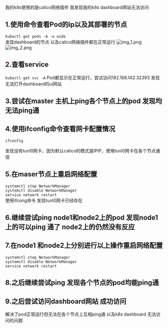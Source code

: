 我的k8s使用的是calico网络插件
我发现我的k8s dashboard网站无法访问

## 1.使用命令查看Pod的ip以及其部署的节点
`kubectl get pods -A -o wide`  
发现dashboard的节点 以及calico网络插件都在正常运行
![img_1.png](img_1.png)
![img_2.png](img_2.png)

## 2.查看service
`kubectl get svc -A`
Pod都显示在正常运行，尝试访问192.168.142:32393 发现无法打开dashboard的ui网站  

## 3.尝试在master 主机上ping各个节点上的pod 发现均无法ping通  
## 4.使用ifconfig命令查看网卡配置情况
`ifconfig`

发现没有tunl0网卡，因为默认calico的模式是IPIP，使用tunl0网卡在各个节点通信

## 5.在maser节点上重启网络配置

`systemctl stop NetworkManager`  
`systemctl disable NetworkManager`  
`service network restart`    
使用ifcong命令 发现tunI0网卡已经存在

## 6.继续尝试ping node1和node2上的pod  发现node1上的可以ping 通了 node2上的仍然没有反应

## 7.在node1 和node2上分别进行以上操作重启网络配置
`systemctl stop NetworkManager`  
`systemctl disable NetworkManager`  
`service network restart`  

## 8.之后继续尝试ping 发现各个节点的pod均能ping通

## 9.之后尝试访问dashboard网站 成功访问

解决了pod正常运行但无法在各个节点上互相ping通 以及k8s dashboard 无法访问的问题
